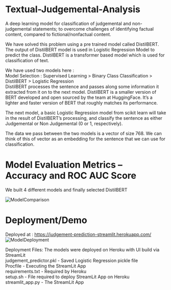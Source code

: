 # Textual-Judgemental-Analysis
A deep learning model for classification of judgemental and non-judgemental statements; to overcome challenges of identifying factual content, compared to fictional/nonfactual content.

We have solved this problem using a pre trained model called DistilBERT. The output of DistilBERT model is used in Logistic Regression Model to predict the class. DistilBERT is a transformer based model which is used for classification of text.

We have used two models here :  
Model Selection : Supervised Learning > Binary Class Classification > DistilBERT > Logistic Regression  
DistilBERT processes the sentence and passes along some information it extracted from it on to the next model. DistilBERT is a smaller version of BERT developed and open sourced by the team at HuggingFace. It’s a lighter and faster version of BERT that roughly matches its performance.

The next model, a basic Logistic Regression model from scikit learn will take in the result of DistilBERT’s processing, and classify the sentence as either Judgemental or Non Judgemental (0 or 1, respectively).

The data we pass between the two models is a vector of size 768. We can think of this of vector as an embedding for the sentence that we can use for classification.

# Model Evaluation Metrics – Accuracy and ROC AUC Score  
We built 4 different models and finally selected DistilBERT  

![ModelComparison](https://user-images.githubusercontent.com/53824674/130576412-8d82de04-ca51-4677-8d92-4fa6baa2b4a9.png)

# Deployment/Demo  
Deployed at : https://judgement-prediction-streamlit.herokuapp.com/  
![ModelDeployment](https://user-images.githubusercontent.com/53824674/130576560-00891ec7-fd5e-4b20-a72f-5af8a3a7445d.png)


Deployment Files: The models were deployed on Heroku with UI build via StreamLit  
judgement_predictor.pkl - Saved Logistic Regression pickle file  
Procfile - Executing the StreamLit App  
requirements.txt - Required by Heroku  
setup.sh - File required to deploy StreamLit App on Heroku  
streamlit_app.py - The StreamLit App  
